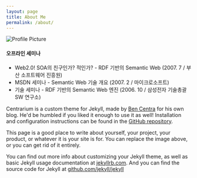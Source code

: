 ```yaml
---
layout: page
title: About Me
permalink: /about/
---
```


<img src="{{ site.baseurl }}/assets/profile-placeholder.gif" title="Profile Picture" class="profile">




#### 오프라인 세미나
* Web2.0! SOA의 친구인가? 적인가? - RDF 기반의 Semantic Web (2007. 7 / 부산 소프트웨어 진흥원)
* MSDN 세미나 - Semantic Web 기술 개요 (2007. 2 / 마이크로소프트)
* 기술 세미나 - RDF 기반의 Semantic Web 엔진 (2006. 10 / 삼성전자 기술총괄 SW 연구소)

Centrarium is a custom theme for Jekyll, made by [Ben Centra][bencentra] for his own blog. He'd be humbled if you liked it enough to use it as well! Installation and configuration instructions can be found in the [GitHub repository](https://github.com/bencentra/centrarium).

This page is a good place to write about yourself, your project, your product, or whatever it is your site is for. You can replace the image above, or you can get rid of it entirely. 

You can find out more info about customizing your Jekyll theme, as well as basic Jekyll usage documentation at [jekyllrb.com](http://jekyllrb.com/). And you can find the source code for Jekyll at [github.com/jekyll/jekyll](https://github.com/jekyll/jekyll)

[centrarium]: https://github.com/bencentra/centrarium
[bencentra]: http://bencentra.com
[jekyll]: https://github.com/jekyll/jekyll
